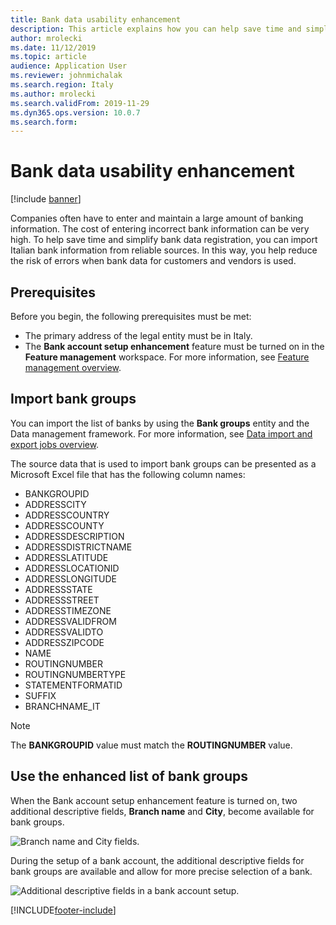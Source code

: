 ```yaml
---
title: Bank data usability enhancement
description: This article explains how you can help save time and simplify bank data registration for customers and vendors.
author: mrolecki
ms.date: 11/12/2019
ms.topic: article
audience: Application User
ms.reviewer: johnmichalak
ms.search.region: Italy
ms.author: mrolecki
ms.search.validFrom: 2019-11-29
ms.dyn365.ops.version: 10.0.7
ms.search.form: 
---
```


# Bank data usability enhancement

[!include [banner](../../includes/banner.md)]

Companies often have to enter and maintain a large amount of banking information. The cost of entering incorrect bank information can be very high. To help save time and simplify bank data registration, you can import Italian bank information from reliable sources. In this way, you help reduce the risk of errors when bank data for customers and vendors is used.

## Prerequisites

Before you begin, the following prerequisites must be met:

- The primary address of the legal entity must be in Italy.
- The **Bank account setup enhancement** feature must be turned on in the **Feature management** workspace. For more information, see [Feature management overview](../../../fin-ops-core/fin-ops/get-started/feature-management/feature-management-overview.md).

## Import bank groups

You can import the list of banks by using the **Bank groups** entity and the Data management framework. For more information, see [Data import and export jobs overview](../../../fin-ops-core/fin-ops/data-entities/data-import-export-job.md).

The source data that is used to import bank groups can be presented as a Microsoft Excel file that has the following column names:

- BANKGROUPID
- ADDRESSCITY
- ADDRESSCOUNTRY
- ADDRESSCOUNTY
- ADDRESSDESCRIPTION
- ADDRESSDISTRICTNAME
- ADDRESSLATITUDE
- ADDRESSLOCATIONID
- ADDRESSLONGITUDE
- ADDRESSSTATE
- ADDRESSSTREET
- ADDRESSTIMEZONE
- ADDRESSVALIDFROM
- ADDRESSVALIDTO
- ADDRESSZIPCODE
- NAME
- ROUTINGNUMBER
- ROUTINGNUMBERTYPE
- STATEMENTFORMATID
- SUFFIX
- BRANCHNAME\_IT

> [!NOTE]
> The **BANKGROUPID** value must match the **ROUTINGNUMBER** value.

## Use the enhanced list of bank groups

When the Bank account setup enhancement feature is turned on, two additional descriptive fields, **Branch name** and **City**, become available for bank groups.

![Branch name and City fields.](../media/emea-ita-exil-bank-pic.jpg)

During the setup of a bank account, the additional descriptive fields for bank groups are available and allow for more precise selection of a bank.

![Additional descriptive fields in a bank account setup.](../media/emea-ita-exil-bank-pic2.jpg)


[!INCLUDE[footer-include](../../../includes/footer-banner.md)]
